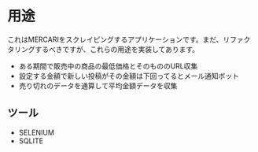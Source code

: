 # 用途
これはMERCARIをスクレイピングするアプリケーションです。まだ、リファクタリングするべきですが、これらの用途を実装してあります。
- ある期間で販売中の商品の最低価格とそのもののURL収集
- 設定する金額で新しい投稿がその金額は下回ってるとメール通知ボット
- 売り切れのデータを通算して平均金額データを収集

## ツール
- SELENIUM
- SQLITE
